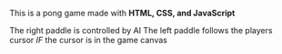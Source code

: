 This is a pong game made with **HTML, CSS, and JavaScript**

The right paddle is controlled by AI
The left paddle follows the players cursor *IF* the cursor is in the game canvas
